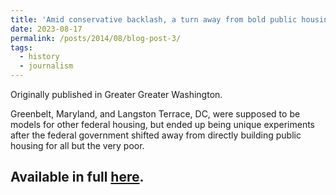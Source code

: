 ```yaml
---
title: 'Amid conservative backlash, a turn away from bold public housing experiments of the ‘30s'
date: 2023-08-17
permalink: /posts/2014/08/blog-post-3/
tags:
  - history
  - journalism
---
```

Originally published in Greater Greater Washington.

Greenbelt, Maryland, and Langston Terrace, DC, were supposed to be models for other federal housing, but ended up being unique experiments after the federal government shifted away from directly building public housing for all but the very poor.

Available in full [here](https://ggwash.org/view/90663/amid-conservative-backlash-a-turn-away-from-bold-public-housing-experiments-of-the-30s).
------

